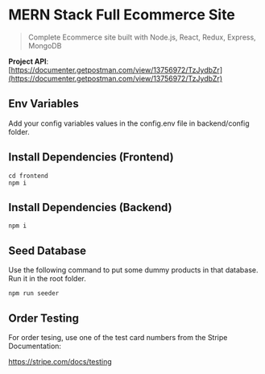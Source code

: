 # MERN Stack Full Ecommerce Site

> Complete Ecommerce site built with Node.js, React, Redux, Express, MongoDB

**Project API**: [https://documenter.getpostman.com/view/13756972/TzJydbZr](https://documenter.getpostman.com/view/13756972/TzJydbZr)

## Env Variables

Add your config variables values in the config.env file in backend/config folder.

## Install Dependencies (Frontend)

```
cd frontend
npm i
```

## Install Dependencies (Backend)

```
npm i
```

## Seed Database

Use the following command to put some dummy products in that database.
Run it in the root folder.

```
npm run seeder
```
## Order Testing

For order tesing, use one of the test card numbers from the Stripe Documentation:

https://stripe.com/docs/testing
